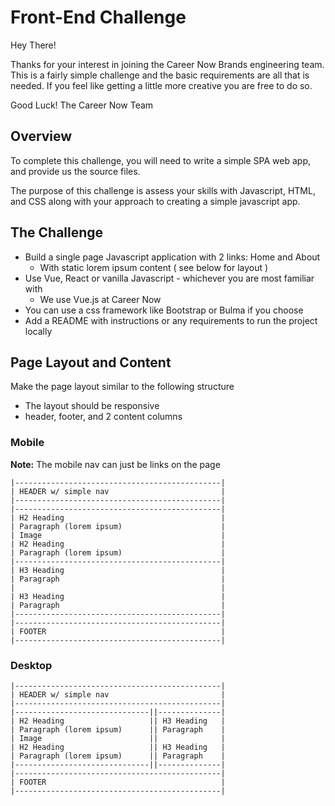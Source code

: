# Front-End Challenge

Hey There!

Thanks for your interest in joining the Career Now Brands engineering team. This is a fairly simple challenge and the basic requirements are all that is needed. If you feel like getting a little more creative you are free to do so.

Good Luck!
The Career Now Team

## Overview

To complete this challenge, you will need to write a simple SPA web app, and provide us the source files.

The purpose of this challenge is assess your skills with Javascript, HTML, and CSS along with your approach to creating a simple javascript app. 

## The Challenge

- Build a single page Javascript application with 2 links: Home and About
	- With static lorem ipsum content ( see below for layout )
- Use Vue, React or vanilla Javascript - whichever you are most familiar with
    - We use Vue.js at Career Now
- You can use a css framework like Bootstrap or Bulma if you choose
- Add a README with instructions or any requirements to run the project locally


## Page Layout and Content

Make the page layout similar to the following structure
- The layout should be responsive
- header, footer, and 2 content columns


### Mobile

**Note:** The mobile nav can just be links on the page

```
|----------------------------------------------|
| HEADER w/ simple nav                         |
|----------------------------------------------|
|----------------------------------------------|
| H2 Heading                                   |
| Paragraph (lorem ipsum)                      |
| Image                                        |
| H2 Heading                                   |
| Paragraph (lorem ipsum)                      |
|----------------------------------------------|
| H3 Heading                                   |
| Paragraph                                    |
|                                              |
| H3 Heading                                   |
| Paragraph                                    |
|----------------------------------------------|
|----------------------------------------------|
| FOOTER                                       |
|----------------------------------------------|
```

### Desktop
```
|----------------------------------------------|
| HEADER w/ simple nav                         |
|----------------------------------------------|
|------------------------------||--------------|
| H2 Heading                   || H3 Heading   |
| Paragraph (lorem ipsum)      || Paragraph    |
| Image                        ||              |
| H2 Heading                   || H3 Heading   |
| Paragraph (lorem ipsum)      || Paragraph    |
|------------------------------||--------------|
|----------------------------------------------|
| FOOTER                                       |
|----------------------------------------------|
```




